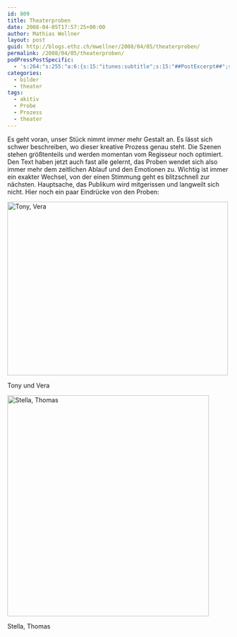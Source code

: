 ```yaml
---
id: 809
title: Theaterproben
date: 2008-04-05T17:57:25+00:00
author: Mathias Wellner
layout: post
guid: http://blogs.ethz.ch/mwellner/2008/04/05/theaterproben/
permalink: /2008/04/05/theaterproben/
podPressPostSpecific:
  - 's:264:"s:255:"a:6:{s:15:"itunes:subtitle";s:15:"##PostExcerpt##";s:14:"itunes:summary";s:15:"##PostExcerpt##";s:15:"itunes:keywords";s:17:"##WordPressCats##";s:13:"itunes:author";s:10:"##Global##";s:15:"itunes:explicit";s:7:"Default";s:12:"itunes:block";s:7:"Default";}";";'
categories:
  - bilder
  - theater
tags:
  - akitiv
  - Probe
  - Prozess
  - theater
---
```

Es geht voran, unser Stück nimmt immer mehr Gestalt an. Es lässt sich schwer beschreiben, wo dieser kreative Prozess genau steht. Die Szenen stehen größtenteils und werden momentan vom Regisseur noch optimiert. Den Text haben jetzt auch fast alle gelernt, das Proben wendet sich also immer mehr dem zeitlichen Ablauf und den Emotionen zu. Wichtig ist immer ein exakter Wechsel, von der einen Stimmung geht es blitzschnell zur nächsten. Hauptsache, das Publikum wird mitgerissen und langweilt sich nicht. Hier noch ein paar Eindrücke von den Proben:

<div style="width: 510px" class="wp-caption aligncenter">
  <a href="http://www.flickr.com/photos/mwellner/2387635155/"><img alt="Tony, Vera" src="http://farm3.static.flickr.com/2018/2387635155_79ec4c7535.jpg" title="Tony, Vera" width="500" height="393" /></a>
  
  <p class="wp-caption-text">
    Tony und Vera<br />
  </p>
</div>

<div style="width: 476px" class="wp-caption aligncenter">
  <a href="http://www.flickr.com/photos/mwellner/2387634961/"><img alt="Stella, Thomas" src="http://farm4.static.flickr.com/3020/2387634961_161457a331.jpg" title="Stella, Thomas" width="457" height="500" /></a>
  
  <p class="wp-caption-text">
    Stella, Thomas<br />
  </p>
</div>